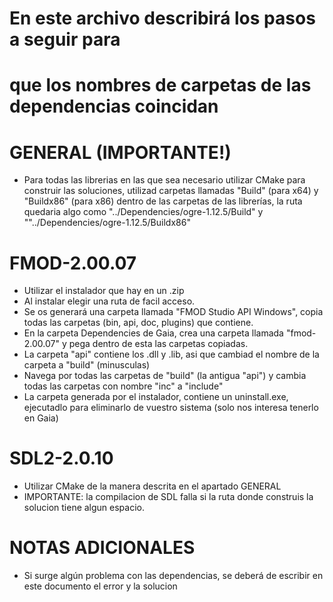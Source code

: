 # En este archivo describirá los pasos a seguir para
# que los nombres de carpetas de las dependencias coincidan


# GENERAL (IMPORTANTE!)
- Para todas las librerias en las que sea necesario utilizar CMake para construir las soluciones,
  utilizad carpetas llamadas "Build" (para x64) y "Buildx86" (para x86) dentro de las carpetas de las
  librerías, la ruta quedaria algo como "../Dependencies/ogre-1.12.5/Build" y ""../Dependencies/ogre-1.12.5/Buildx86"


# FMOD-2.00.07
- Utilizar el instalador que hay en un .zip
- Al instalar elegir una ruta de facil acceso.
- Se os generará una carpeta llamada "FMOD Studio API Windows", copia todas las carpetas (bin, api, doc, plugins) que contiene.
- En la carpeta Dependencies de Gaia, crea una carpeta llamada "fmod-2.00.07" y pega dentro de esta las carpetas copiadas.
- La carpeta "api" contiene los .dll y .lib, asi que cambiad el nombre de la carpeta a "build" (minusculas)
- Navega por todas las carpetas de "build" (la antigua "api") y cambia todas las carpetas con nombre "inc" a "include"
- La carpeta generada por el instalador, contiene un uninstall.exe, ejecutadlo para eliminarlo de vuestro sistema
  (solo nos interesa tenerlo en Gaia)


# SDL2-2.0.10
- Utilizar CMake de la manera descrita en el apartado GENERAL
- IMPORTANTE: la compilacion de SDL falla si la ruta donde construis la solucion tiene algun espacio.


# NOTAS ADICIONALES
- Si surge algún problema con las dependencias, se deberá de escribir en este documento el error y la solucion